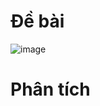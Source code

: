# Đề bài
![image](https://github.com/VanHoang110802/Competitive_Programming/assets/108053955/8dea7be3-6b91-4d0e-ac30-f59709f20dd1)

# Phân tích
